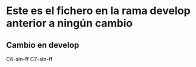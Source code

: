 # Este es el fichero en la rama develop anterior a ningún cambio
## Cambio en develop
C6-sin-ff
C7-sin-ff
